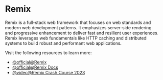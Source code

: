 # Remix

Remix is a full-stack web framework that focuses on web standards and modern web development patterns. It emphasizes server-side rendering and progressive enhancement to deliver fast and resilient user experiences. Remix leverages web fundamentals like HTTP caching and distributed systems to build robust and performant web applications.

Visit the following resources to learn more:

- [@official@Remix](https://remix.run/)
- [@official@Remix Docs](https://v2.remix.run/docs/)
- [@video@Remix Crash Course 2023](https://www.youtube.com/watch?v=RBYJTop1e-g)